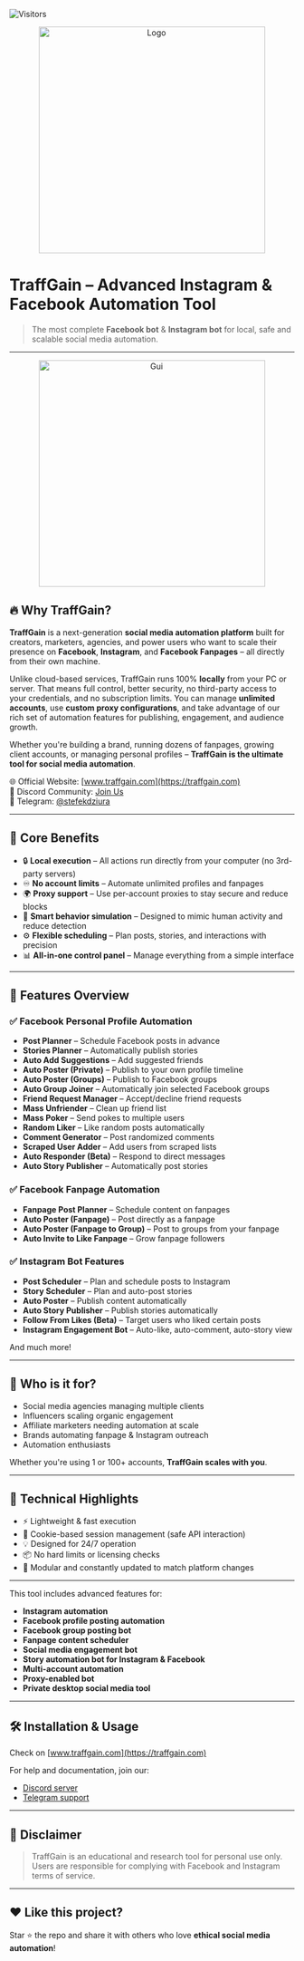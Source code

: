 ![Visitors](https://visitor-badge.laobi.icu/badge?page_id=traffgain.traffgain.readme) 

<p align="center">
  <img src="https://i.imgur.com/tYapzOE.png" alt="Logo" width="400" />
</p>


# TraffGain – Advanced Instagram & Facebook Automation Tool

> The most complete **Facebook bot** & **Instagram bot** for local, safe and scalable social media automation.

---

<p align="center">
  <img src="https://i.imgur.com/IQl4vgZ.png" alt="Gui" width="400" />
</p>

## 🔥 Why TraffGain?

**TraffGain** is a next-generation **social media automation platform** built for creators, marketers, agencies, and power users who want to scale their presence on **Facebook**, **Instagram**, and **Facebook Fanpages** – all directly from their own machine.

Unlike cloud-based services, TraffGain runs 100% **locally** from your PC or server. That means full control, better security, no third-party access to your credentials, and no subscription limits. You can manage **unlimited accounts**, use **custom proxy configurations**, and take advantage of our rich set of automation features for publishing, engagement, and audience growth.

Whether you're building a brand, running dozens of fanpages, growing client accounts, or managing personal profiles – **TraffGain is the ultimate tool for social media automation**.

🌐 Official Website: [www.traffgain.com](https://traffgain.com)  
💬 Discord Community: [Join Us](https://discord.gg/3GeG5wr8mH)  
📲 Telegram: [@stefekdziura](https://t.me/stefekdziura)

---

## 🚀 Core Benefits

- 🔒 **Local execution** – All actions run directly from your computer (no 3rd-party servers)
- ♾️ **No account limits** – Automate unlimited profiles and fanpages
- 🌍 **Proxy support** – Use per-account proxies to stay secure and reduce blocks
- 🧠 **Smart behavior simulation** – Designed to mimic human activity and reduce detection
- ⚙️ **Flexible scheduling** – Plan posts, stories, and interactions with precision
- 📊 **All-in-one control panel** – Manage everything from a simple interface

---

## 📲 Features Overview

### ✅ Facebook Personal Profile Automation
- **Post Planner** – Schedule Facebook posts in advance
- **Stories Planner** – Automatically publish stories
- **Auto Add Suggestions** – Add suggested friends
- **Auto Poster (Private)** – Publish to your own profile timeline
- **Auto Poster (Groups)** – Publish to Facebook groups
- **Auto Group Joiner** – Automatically join selected Facebook groups
- **Friend Request Manager** – Accept/decline friend requests
- **Mass Unfriender** – Clean up friend list
- **Mass Poker** – Send pokes to multiple users
- **Random Liker** – Like random posts automatically
- **Comment Generator** – Post randomized comments
- **Scraped User Adder** – Add users from scraped lists
- **Auto Responder (Beta)** – Respond to direct messages
- **Auto Story Publisher** – Automatically post stories

### ✅ Facebook Fanpage Automation
- **Fanpage Post Planner** – Schedule content on fanpages
- **Auto Poster (Fanpage)** – Post directly as a fanpage
- **Auto Poster (Fanpage to Group)** – Post to groups from your fanpage
- **Auto Invite to Like Fanpage** – Grow fanpage followers

### ✅ Instagram Bot Features
- **Post Scheduler** – Plan and schedule posts to Instagram
- **Story Scheduler** – Plan and auto-post stories
- **Auto Poster** – Publish content automatically
- **Auto Story Publisher** – Publish stories automatically
- **Follow From Likes (Beta)** – Target users who liked certain posts
- **Instagram Engagement Bot** – Auto-like, auto-comment, auto-story view

And much more!

---

## 💼 Who is it for?

- Social media agencies managing multiple clients
- Influencers scaling organic engagement
- Affiliate marketers needing automation at scale
- Brands automating fanpage & Instagram outreach
- Automation enthusiasts

Whether you're using 1 or 100+ accounts, **TraffGain scales with you**.

---

## 🧠 Technical Highlights

- ⚡ Lightweight & fast execution
- 🔧 Cookie-based session management (safe API interaction)
- 💡 Designed for 24/7 operation
- 📦 No hard limits or licensing checks
- 🧩 Modular and constantly updated to match platform changes

---

This tool includes advanced features for:
- **Instagram automation**
- **Facebook profile posting automation**
- **Facebook group posting bot**
- **Fanpage content scheduler**
- **Social media engagement bot**
- **Story automation bot for Instagram & Facebook**
- **Multi-account automation**
- **Proxy-enabled bot**
- **Private desktop social media tool**

---

## 🛠️ Installation & Usage

Check on [www.traffgain.com](https://traffgain.com)

For help and documentation, join our:
- [Discord server](https://discord.gg/3GeG5wr8mH)
- [Telegram support](https://t.me/stefekdziura)

---

## 📌 Disclaimer

> TraffGain is an educational and research tool for personal use only.  
> Users are responsible for complying with Facebook and Instagram terms of service.

---

## ❤️ Like this project?

Star ⭐ the repo and share it with others who love **ethical social media automation**!

